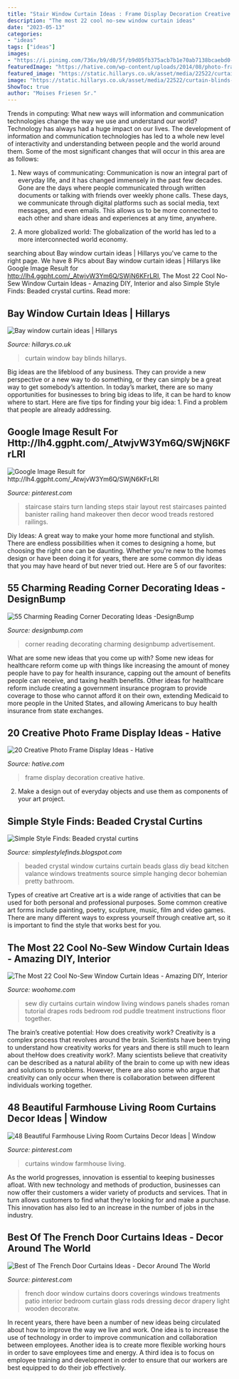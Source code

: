 ```yaml
---
title: "Stair Window Curtain Ideas : Frame Display Decoration Creative Hative"
description: "The most 22 cool no-sew window curtain ideas"
date: "2023-05-13"
categories:
- "ideas"
tags: ["ideas"]
images:
- "https://i.pinimg.com/736x/b9/d0/5f/b9d05fb375acb7b1e70ab7138bcaebd0--door-curtain-ideas-drapery-ideas.jpg"
featuredImage: "https://hative.com/wp-content/uploads/2014/08/photo-frame-ideas/15-stairwell-photo-wall-decoration.jpg"
featured_image: "https://static.hillarys.co.uk/asset/media/22522/curtain-blinds-match-portrait.jpg?mcb=5f884e47a7424cfe86340315ccaafed0"
image: "https://static.hillarys.co.uk/asset/media/22522/curtain-blinds-match-portrait.jpg?mcb=5f884e47a7424cfe86340315ccaafed0"
ShowToc: true
author: "Moises Friesen Sr."
---
```



Trends in computing: What new ways will information and communication technologies change the way we use and understand our world?
Technology has always had a huge impact on our lives. The development of information and communication technologies has led to a whole new level of interactivity and understanding between people and the world around them. Some of the most significant changes that will occur in this area are as follows:
1) New ways of communicating: Communication is now an integral part of everyday life, and it has changed immensely in the past few decades. Gone are the days where people communicated through written documents or talking with friends over weekly phone calls. These days, we communicate through digital platforms such as social media, text messages, and even emails. This allows us to be more connected to each other and share ideas and experiences at any time, anywhere.

2) A more globalized world: The globalization of the world has led to a more interconnected world economy.

	

		
searching about Bay window curtain ideas | Hillarys you've came to the right page. We have 8 Pics about Bay window curtain ideas | Hillarys like Google Image Result for http://lh4.ggpht.com/_AtwjvW3Ym6Q/SWjN6KFrLRI, The Most 22 Cool No-Sew Window Curtain Ideas - Amazing DIY, Interior and also Simple Style Finds: Beaded crystal curtins. Read more:
		
    
## Bay Window Curtain Ideas | Hillarys

<img loading=lazy src="https://static.hillarys.co.uk/asset/media/22522/curtain-blinds-match-portrait.jpg?mcb=5f884e47a7424cfe86340315ccaafed0" onerror="this.onerror=null;this.src='https://tse4.mm.bing.net/th?id=OIP.1CuH1IuQuRZX83zHQJsh2wHaLH&amp;pid=15.1';" alt="Bay window curtain ideas | Hillarys">

_Source: hillarys.co.uk_

>curtain window bay blinds hillarys. 

	

Big ideas are the lifeblood of any business. They can provide a new perspective or a new way to do something, or they can simply be a great way to get somebody’s attention. In today’s market, there are so many opportunities for businesses to bring big ideas to life, it can be hard to know where to start. Here are five tips for finding your big idea: 1. Find a problem that people are already addressing.

    
## Google Image Result For Http://lh4.ggpht.com/_AtwjvW3Ym6Q/SWjN6KFrLRI

<img loading=lazy src="https://i.pinimg.com/736x/ee/81/97/ee81977bcd3b7e18af3e5eb2d0f92196--staircase-makeover-staircase-ideas.jpg" onerror="this.onerror=null;this.src='https://tse4.mm.bing.net/th?id=OIP.3UYWrle4I8s27b08tFs7lQHaJ3&amp;pid=15.1';" alt="Google Image Result for http://lh4.ggpht.com/_AtwjvW3Ym6Q/SWjN6KFrLRI">

_Source: pinterest.com_

>staircase stairs turn landing steps stair layout rest staircases painted banister railing hand makeover then decor wood treads restored railings. 

	

Diy Ideas: A great way to make your home more functional and stylish. There are endless possibilities when it comes to designing a home, but choosing the right one can be daunting. Whether you're new to the homes design or have been doing it for years, there are some common diy ideas that you may have heard of but never tried out. Here are 5 of our favorites: 

    
## 55 Charming Reading Corner Decorating Ideas -DesignBump

<img loading=lazy src="https://designbump.com/wp-content/uploads/2015/11/reading-corner-nook15.jpg" onerror="this.onerror=null;this.src='https://tse1.mm.bing.net/th?id=OIP.jMiaANAbVp8b259YGktSxAHaLG&amp;pid=15.1';" alt="55 Charming Reading Corner Decorating Ideas -DesignBump">

_Source: designbump.com_

>corner reading decorating charming designbump advertisement. 

	

What are some new ideas that you come up with?
Some new ideas for healthcare reform come up with things like increasing the amount of money people have to pay for health insurance, capping out the amount of benefits people can receive, and taxing health benefits. Other ideas for healthcare reform include creating a government insurance program to provide coverage to those who cannot afford it on their own, extending Medicaid to more people in the United States, and allowing Americans to buy health insurance from state exchanges.

    
## 20 Creative Photo Frame Display Ideas - Hative

<img loading=lazy src="https://hative.com/wp-content/uploads/2014/08/photo-frame-ideas/15-stairwell-photo-wall-decoration.jpg" onerror="this.onerror=null;this.src='https://tse1.mm.bing.net/th?id=OIP.DDzoKH5ls5A57y_QTRu71AHaLH&amp;pid=15.1';" alt="20 Creative Photo Frame Display Ideas - Hative">

_Source: hative.com_

>frame display decoration creative hative. 

	

2. Make a design out of everyday objects and use them as components of your art project.

    
## Simple Style Finds: Beaded Crystal Curtins

<img loading=lazy src="http://4.bp.blogspot.com/-Vh09GnQnRjY/UHKbsFwXTKI/AAAAAAAAAqc/IsIfLZgdRPY/s1600/beaded-curtains-window.jpg" onerror="this.onerror=null;this.src='https://tse3.mm.bing.net/th?id=OIP.B6-S5nF8WAfw3zCpw8IJKwAAAA&amp;pid=15.1';" alt="Simple Style Finds: Beaded crystal curtins">

_Source: simplestylefinds.blogspot.com_

>beaded crystal window curtains curtain beads glass diy bead kitchen valance windows treatments source simple hanging decor bohemian pretty bathroom. 

	

Types of creative art
Creative art is a wide range of activities that can be used for both personal and professional purposes. Some common creative art forms include painting, poetry, sculpture, music, film and video games. There are many different ways to express yourself through creative art, so it is important to find the style that works best for you.

    
## The Most 22 Cool No-Sew Window Curtain Ideas - Amazing DIY, Interior

<img loading=lazy src="http://www.woohome.com/wp-content/uploads/2016/03/no-sew-curtains-diy-22.jpg" onerror="this.onerror=null;this.src='https://tse1.mm.bing.net/th?id=OIP.G72cZ4stF3VUTR61ObjLFAHaLI&amp;pid=15.1';" alt="The Most 22 Cool No-Sew Window Curtain Ideas - Amazing DIY, Interior">

_Source: woohome.com_

>sew diy curtains curtain window living windows panels shades roman tutorial drapes rods bedroom rod puddle treatment instructions floor together. 

	

The brain’s creative potential: How does creativity work?
Creativity is a complex process that revolves around the brain. Scientists have been trying to understand how creativity works for years and there is still much to learn about theHow does creativity work?. Many scientists believe that creativity can be described as a natural ability of the brain to come up with new ideas and solutions to problems. However, there are also some who argue that creativity can only occur when there is collaboration between different individuals working together.

    
## 48 Beautiful Farmhouse Living Room Curtains Decor Ideas | Window

<img loading=lazy src="https://i.pinimg.com/736x/42/41/55/4241554387a15cc0cb00daccf07fc489.jpg" onerror="this.onerror=null;this.src='https://tse3.mm.bing.net/th?id=OIP.fF6iN-qavHqWcDF77m5jTAHaLJ&amp;pid=15.1';" alt="48 Beautiful Farmhouse Living Room Curtains Decor Ideas | Window">

_Source: pinterest.com_

>curtains window farmhouse living. 

	

As the world progresses, innovation is essential to keeping businesses afloat. With new technology and methods of production, businesses can now offer their customers a wider variety of products and services. That in turn allows customers to find what they’re looking for and make a purchase. This innovation has also led to an increase in the number of jobs in the industry.

    
## Best Of The French Door Curtains Ideas - Decor Around The World

<img loading=lazy src="https://i.pinimg.com/736x/b9/d0/5f/b9d05fb375acb7b1e70ab7138bcaebd0--door-curtain-ideas-drapery-ideas.jpg" onerror="this.onerror=null;this.src='https://tse3.mm.bing.net/th?id=OIP.V5qBqAne2DPqkKCMIi1IdQHaK2&amp;pid=15.1';" alt="Best of The French Door Curtains Ideas - Decor Around The World">

_Source: pinterest.com_

>french door window curtains doors coverings windows treatments patio interior bedroom curtain glass rods dressing decor drapery light wooden decoratw. 

	

In recent years, there have been a number of new ideas being circulated about how to improve the way we live and work. One idea is to increase the use of technology in order to improve communication and collaboration between employees. Another idea is to create more flexible working hours in order to save employees time and energy. A third idea is to focus on employee training and development in order to ensure that our workers are best equipped to do their job effectively.

